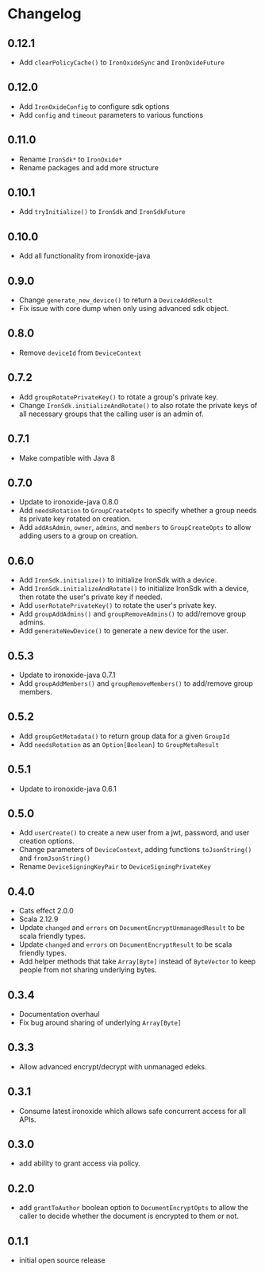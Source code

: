 # Changelog

## 0.12.1

- Add `clearPolicyCache()` to `IronOxideSync` and `IronOxideFuture`

## 0.12.0

- Add `IronOxideConfig` to configure sdk options
- Add `config` and `timeout` parameters to various functions

## 0.11.0

- Rename `IronSdk*` to `IronOxide*`
- Rename packages and add more structure

## 0.10.1

- Add `tryInitialize()` to `IronSdk` and `IronSdkFuture`

## 0.10.0

- Add all functionality from ironoxide-java

## 0.9.0

- Change `generate_new_device()` to return a `DeviceAddResult`
- Fix issue with core dump when only using advanced sdk object.

## 0.8.0

- Remove `deviceId` from `DeviceContext`

## 0.7.2

- Add `groupRotatePrivateKey()` to rotate a group's private key.
- Change `IronSdk.initializeAndRotate()` to also rotate the private keys of all necessary groups that the calling user is an admin of.

## 0.7.1

- Make compatible with Java 8

## 0.7.0

- Update to ironoxide-java 0.8.0
- Add `needsRotation` to `GroupCreateOpts` to specify whether a group needs its private key rotated on creation.
- Add `addAsAdmin`, `owner`, `admins`, and `members` to `GroupCreateOpts` to allow adding users to a group on creation.

## 0.6.0

- Add `IronSdk.initialize()` to initialize IronSdk with a device.
- Add `IronSdk.initializeAndRotate()` to initialize IronSdk with a device, then rotate the user's private key if needed.
- Add `userRotatePrivateKey()` to rotate the user's private key.
- Add `groupAddAdmins()` and `groupRemoveAdmins()` to add/remove group admins.
- Add `generateNewDevice()` to generate a new device for the user.

## 0.5.3

- Update to ironoxide-java 0.7.1
- Add `groupAddMembers()` and `groupRemoveMembers()` to add/remove group members.

## 0.5.2

- Add `groupGetMetadata()` to return group data for a given `GroupId`
- Add `needsRotation` as an `Option[Boolean]` to `GroupMetaResult`

## 0.5.1

- Update to ironoxide-java 0.6.1

## 0.5.0

- Add `userCreate()` to create a new user from a jwt, password, and user creation options.
- Change parameters of `DeviceContext`, adding functions `toJsonString()` and `fromJsonString()`
- Rename `DeviceSigningKeyPair` to `DeviceSigningPrivateKey`

## 0.4.0

- Cats effect 2.0.0
- Scala 2.12.9
- Update `changed` and `errors` on `DocumentEncryptUnmanagedResult` to be scala friendly types.
- Update `changed` and `errors` on `DocumentEncryptResult` to be scala friendly types.
- Add helper methods that take `Array[Byte]` instead of `ByteVector` to keep people from not sharing underlying bytes.

## 0.3.4

- Documentation overhaul
- Fix bug around sharing of underlying `Array[Byte]`

## 0.3.3

- Allow advanced encrypt/decrypt with unmanaged edeks.

## 0.3.1

- Consume latest ironoxide which allows safe concurrent access for all APIs.

## 0.3.0

- add ability to grant access via policy.

## 0.2.0

- add `grantToAuthor` boolean option to `DocumentEncryptOpts` to allow the caller to decide whether the document is
  encrypted to them or not.

## 0.1.1

- initial open source release
